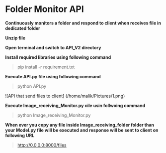 # Folder Monitor API
**Continuously monitors a folder and respond to client when receives file in dedicated folder**


**Unzip file**

**Open terminal and switch to API_V2 directory**

**Install required libraries using following command**

> pip install -r requirement.txt

**Execute API.py file using following command**

> python API.py

![API that send files to client] (/home/malik/Pictures/1.png)

**Execute Image_receiving_Monitor.py cile usin follwoing command**

> python Image_receiving_Monitor.py

**When ever you copy any file inside Image_receiving_folder folder than your Model.py file will be executed and response will be sent to client on following URL**


> http://0.0.0.0:8000/files

